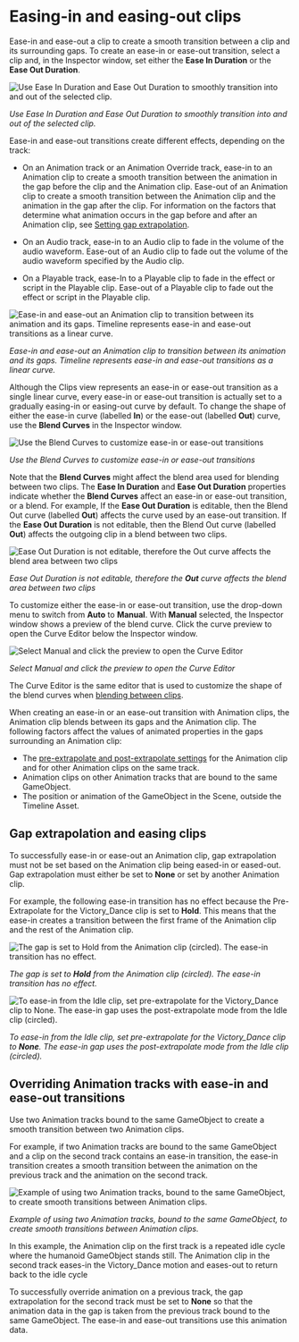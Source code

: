 # Easing-in and easing-out clips

Ease-in and ease-out a clip to create a smooth transition between a clip and its surrounding gaps. To create an ease-in or ease-out transition, select a clip and, in the Inspector window, set either the **Ease In Duration** or the **Ease Out Duration**.

![Use Ease In Duration and Ease Out Duration to smoothly transition into and out of the selected clip.](images/timeline_inspector_ease_in_out.png) 

_Use Ease In Duration and Ease Out Duration to smoothly transition into and out of the selected clip._

Ease-in and ease-out transitions create different effects, depending on the track:

* On an Animation track or an Animation Override track, ease-in to an Animation clip to create a smooth transition between the animation in the gap before the clip and the Animation clip. Ease-out of an Animation clip to create a smooth transition between the Animation clip and the animation in the gap after the clip. For information on the factors that determine what animation occurs in the gap before and after an Animation clip, see [Setting gap extrapolation](clp_gap_extrap.md).

* On an Audio track, ease-in to an Audio clip to fade in the volume of the audio waveform. Ease-out of an Audio clip to fade out the volume of the audio waveform specified by the Audio clip.

* On a Playable track, ease-In to a Playable clip to fade in the effect or script in the Playable clip. Ease-out of a Playable clip to fade out the effect or script in the Playable clip.

![Ease-in and ease-out an Animation clip to transition between its animation and its gaps. Timeline represents ease-in and ease-out transitions as a linear curve.](images/timeline_clip_ease_in_out.png)

_Ease-in and ease-out an Animation clip to transition between its animation and its gaps. Timeline represents ease-in and ease-out transitions as a linear curve._

Although the Clips view represents an ease-in or ease-out transition as a single linear curve, every ease-in or ease-out transition is actually set to a gradually easing-in or easing-out curve by default. To change the shape of either the ease-in curve (labelled **In**) or the ease-out (labelled **Out**) curve, use the **Blend Curves** in the Inspector window. 

![Use the Blend Curves to customize ease-in or ease-out transitions](images/timeline_inspector_blend_curves.png)

_Use the Blend Curves to customize ease-in or ease-out transitions_

Note that the **Blend Curves** might affect the blend area used for blending between two clips. The **Ease In Duration** and **Ease Out Duration** properties indicate whether the **Blend Curves** affect an ease-in or ease-out transition, or a blend. For example, If the **Ease Out Duration** is editable, then the Blend Out curve (labelled **Out**) affects the curve used by an ease-out transition. If the **Ease Out Duration** is not editable, then the Blend Out curve (labelled **Out**) affects the outgoing clip in a blend between two clips.

![Ease Out Duration is not editable, therefore the **Out** curve affects the blend area between two clips](images/timeline_inspector_ease_in_blend_out.png)

_Ease Out Duration is not editable, therefore the **Out** curve affects the blend area between two clips_

To customize either the ease-in or ease-out transition, use the drop-down menu to switch from **Auto** to **Manual**. With **Manual** selected, the Inspector window shows a preview of the blend curve. Click the curve preview to open the Curve Editor below the Inspector window.

![Select Manual and click the preview to open the Curve Editor](images/timeline_inspector_curve_editor.png)

_Select Manual and click the preview to open the Curve Editor_

The Curve Editor is the same editor that is used to customize the shape of the blend curves when [blending between clips](clp_blend.md).

When creating an ease-in or an ease-out transition with Animation clips, the Animation clip blends between its gaps and the Animation clip. The following factors affect the values of animated properties in the gaps surrounding an Animation clip:

* The [pre-extrapolate and post-extrapolate settings](clp_gap_extrap.md) for the Animation clip and for other Animation clips on the same track.
* Animation clips on other Animation tracks that are bound to the same GameObject.
* The position or animation of the GameObject in the Scene, outside the Timeline Asset.

## Gap extrapolation and easing clips

To successfully ease-in or ease-out an Animation clip, gap extrapolation must not be set based on the Animation clip being eased-in or eased-out. Gap extrapolation must either be set to **None** or set by another Animation clip.

For example, the following ease-in transition has no effect because the Pre-Extrapolate for the Victory_Dance clip is set to **Hold**. This means that the ease-in creates a transition between the first frame of the Animation clip and the rest of the Animation clip.

![The gap is set to **Hold** from the Animation clip (circled). The ease-in transition has no effect.](images/timeline_clip_ease_in_bad_gap.png) 

_The gap is set to **Hold** from the Animation clip (circled). The ease-in transition has no effect._

![To ease-in from the Idle clip, set pre-extrapolate for the Victory_Dance clip to **None**. The ease-in gap uses the post-extrapolate mode from the Idle clip (circled).](images/timeline_clip_ease_in_good_gap.png)

_To ease-in from the Idle clip, set pre-extrapolate for the Victory_Dance clip to **None**. The ease-in gap uses the post-extrapolate mode from the Idle clip (circled)._

## Overriding Animation tracks with ease-in and ease-out transitions

Use two Animation tracks bound to the same GameObject to create a smooth transition between two Animation clips. 

For example, if two Animation tracks are bound to the same GameObject and a clip on the second track contains an ease-in transition, the ease-in transition creates a smooth transition between the animation on the previous track and the animation on the second track. 

![Example of using two Animation tracks, bound to the same GameObject, to create smooth transitions between Animation clips.](images/timeline_clip_ease_in_override_track.png)

_Example of using two Animation tracks, bound to the same GameObject, to create smooth transitions between Animation clips._

In this example, the Animation clip on the first track is a repeated idle cycle where the humanoid GameObject stands still. The Animation clip in the second track eases-in the Victory_Dance motion and eases-out to return back to the idle cycle

To successfully override animation on a previous track, the gap extrapolation for the second track must be set to **None** so that the animation data in the gap is taken from the previous track bound to the same GameObject. The ease-in and ease-out transitions use this animation data.

